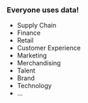 ### Everyone uses data!

- Supply Chain
- Finance
- Retail
- Customer Experience
- Marketing
- Merchandising
- Talent
- Brand
- Technology
- ...
